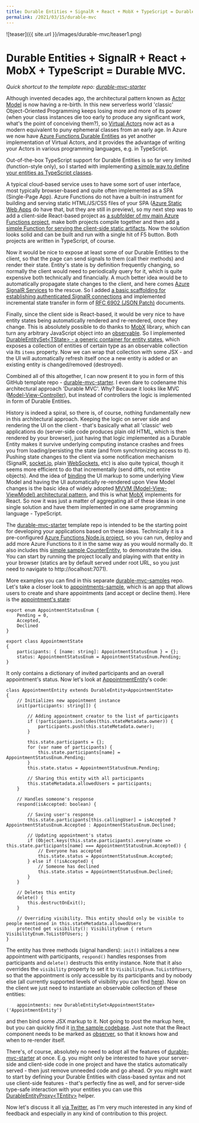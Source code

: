 ```yaml
---
title: Durable Entities + SignalR + React + MobX + TypeScript = Durable MVC
permalink: /2021/03/15/durable-mvc
---
```

![teaser]({{ site.url }}/images/durable-mvc/teaser1.png)
# Durable Entities + SignalR + React + MobX + TypeScript = Durable MVC.



*Quick shortcut to the template repo: [durable-mvc-starter](https://github.com/scale-tone/durable-mvc-starter)*

Although invented decades ago, the architectural pattern known as [Actor Model](https://en.wikipedia.org/wiki/Actor_model) is now having a re-birth. In this new serverless world 'classic' Object-Oriented Programming keeps losing more and more of its power (when your class instances die too early to produce any significant work, what's the point of conceiving them?), so [Virtual Actors](https://www.microsoft.com/en-us/research/publication/orleans-distributed-virtual-actors-for-programmability-and-scalability/) now act as a modern equivalent to puny ephemeral classes from an early age. In Azure we now have [Azure Functions Durable Entities](https://docs.microsoft.com/en-us/azure/azure-functions/durable/durable-functions-entities?tabs=javascript) as yet another implementation of Virtual Actors, and it provides the advantage of writing your Actors in various programming languages, e.g. in TypeScript.

Out-of-the-box TypeScript support for Durable Entities is so far very limited (function-style only), so I started with implementing [a simple way to define your entities as TypeScript classes](https://github.com/scale-tone/durable-mvc-starter/blob/main/common/DurableEntity.ts).

A typical cloud-based service uses to have some sort of user interface, most typically browser-based and quite often implemented as a SPA (Single-Page App). Azure Functions do not have a built-in instrument for building and serving static HTML/JS/CSS files of your SPA ([Azure Static Web Apps](https://docs.microsoft.com/en-us/azure/static-web-apps/overview) do have that, but they are still in preview), so my next step was to add a client-side React-based project as [a subfolder of my main Azure Functions project](https://github.com/scale-tone/durable-mvc-starter/tree/main/ui), make both projects compile together and then add [a simple Function for serving the client-side static artifacts](https://github.com/scale-tone/durable-mvc-starter/blob/main/serve-statics/index.ts). Now the solution looks solid and can be built and run with a single hit of F5 button. Both projects are written in TypeScript, of course.

Now it would be nice to expose at least some of our Durable Entities to the client, so that the page can send signals to them (call their methods) and render their state. Entity's state is by definition frequently changing, so normally the client would need to periodically query for it, which is quite expensive both technically and financially. A much better idea would be to automatically propagate state changes to the client, and here comes [Azure SignalR Services](https://docs.microsoft.com/en-us/azure/azure-signalr/signalr-overview) to the rescue. So I added [a basic scaffolding for establishing authenticated SignalR connections](https://github.com/scale-tone/durable-mvc-starter/blob/main/negotiate-signalr/index.ts) and implemented incremental state transfer in form of [RFC 6902 (JSON Patch)](https://tools.ietf.org/html/rfc6902) documents.

Finally, since the client side is React-based, it would be very nice to have entity states being automatically rendered and re-rendered, once they change. This is absolutely possible to do thanks to [MobX](https://mobx.js.org/the-gist-of-mobx.html) library, which can turn any arbitrary JavaScript object into an [observable](https://mobx.js.org/observable-state.html). So I implemented [DurableEntitySet\<TState\> - a generic container for entity states](https://github.com/scale-tone/durable-mvc-starter/blob/main/ui/src/common/DurableEntitySet.ts), which exposes a collection of entities of certain type as an observable collection via its `items` property. Now we can wrap that collection with some JSX - and the UI will automatically refresh itself once a new entity is added or an existing entity is changed/removed (destroyed).

Combined all of this altogether, I can now present it to you in form of this GitHub template repo - [durable-mvc-starter](https://github.com/scale-tone/durable-mvc-starter). I even dare to codename this architectural approach 'Durable MVC'. Why? Because it looks like MVC ([Model-View-Controller](https://en.wikipedia.org/wiki/Model%E2%80%93view%E2%80%93controller)), but instead of controllers the logic is implemented in form of Durable Entities.

History is indeed a spiral, so there is, of course, nothing fundamentally new in this architectural approach. Keeping the logic on server side and rendering the UI on the client - that's basically what all 'classic' web applications do (server-side code produces plain old HTML, which is then rendered by your browser), just having that logic implemented as a Durable Entity makes it survive underlying computing instance crashes and frees you from loading/persisting the state (and from synchronizing access to it). Pushing state changes to the client via some notification mechanism (SignalR, [socket.io](https://socket.io), plain [WebSockets](https://developer.mozilla.org/en-US/docs/Web/API/WebSockets_API), etc) is also quite typical, though it seems more efficient to do that incrementally (send diffs, not entire objects). And the idea of [binding](https://docs.microsoft.com/en-us/windows/uwp/data-binding/data-binding-and-mvvm) the UI markup to some underlying View Model and having the UI automatically re-rendered upon View Model changes is the basic idea of widely adopted [MVVM (Model-View-ViewModel) architectural pattern](https://en.wikipedia.org/wiki/Model%E2%80%93view%E2%80%93viewmodel), and this is what [MobX](https://mobx.js.org/the-gist-of-mobx.html) implements for React. So now it was just a matter of aggregating all of these ideas in one single solution and have them implemented in one same programming language - TypeScript.

The [durable-mvc-starter](https://github.com/scale-tone/durable-mvc-starter) template repo is intended to be the starting point for developing your applications based on these ideas. Technically it is a pre-configured [Azure Functions Node.js project](https://docs.microsoft.com/en-us/azure/azure-functions/functions-reference-node?tabs=v2#typescript), so you can run, deploy and add more Azure Functions to it in the same way as you would normally do. It also includes this [simple sample CounterEntity](https://github.com/scale-tone/durable-mvc-starter/blob/main/CounterEntity/index.ts), to demonstrate the idea. You can start by running the project locally and playing with that entity in your browser (statics are by default served under root URL, so you just need to navigate to http://localhost:7071).

More examples you can find in this separate [durable-mvc-samples](https://github.com/scale-tone/durable-mvc-samples) repo. Let's take a closer look to [appointments-sample](https://github.com/scale-tone/durable-mvc-samples/tree/main/appointments-sample), which is an app that allows users to create and share appointments (and accept or decline them). Here is the [appointment's state](https://github.com/scale-tone/durable-mvc-samples/blob/main/appointments-sample/ui/src/shared/AppointmentState.ts):
```
export enum AppointmentStatusEnum {
    Pending = 0,
    Accepted,
    Declined
}

export class AppointmentState
{
    participants: { [name: string]: AppointmentStatusEnum } = {};
    status: AppointmentStatusEnum = AppointmentStatusEnum.Pending;
}
```
It only contains a dictionary of invited participants and an overall appointment's status. 
Now let's look at [AppointmentEntity](https://github.com/scale-tone/durable-mvc-samples/blob/main/appointments-sample/AppointmentEntity/index.ts)'s code:
```
class AppointmentEntity extends DurableEntity<AppointmentState>
{
    // Initializes new appointment instance
    init(participants: string[]) {

        // Adding appointment creator to the list of participants
        if (!participants.includes(this.stateMetadata.owner)) {
            participants.push(this.stateMetadata.owner);
        }

        this.state.participants = {};
        for (var name of participants) {
            this.state.participants[name] = AppointmentStatusEnum.Pending;
        }
        this.state.status = AppointmentStatusEnum.Pending;

        // Sharing this entity with all participants
        this.stateMetadata.allowedUsers = participants;
    }

    // Handles someone's response
    respond(isAccepted: boolean) {

        // Saving user's response
        this.state.participants[this.callingUser] = isAccepted ? AppointmentStatusEnum.Accepted : AppointmentStatusEnum.Declined;

        // Updating appointment's status
        if (Object.keys(this.state.participants).every(name => this.state.participants[name] === AppointmentStatusEnum.Accepted)) {
            // Everyone has accepted
            this.state.status = AppointmentStatusEnum.Accepted;
        } else if (!isAccepted) {
            // Someone has declined
            this.state.status = AppointmentStatusEnum.Declined;
        }
    }

    // Deletes this entity
    delete() {
        this.destructOnExit();
    }

    // Overriding visibility. This entity should only be visible to people mentioned in this.stateMetadata.allowedUsers
    protected get visibility(): VisibilityEnum { return VisibilityEnum.ToListOfUsers; }
}
```
The entity has three methods (signal handlers): `init()` initializes a new appointment with participants, `respond()` handles responses from participants and `delete()` destructs this entity instance. Note that it also overrides the `visibility` property to set it to `VisibilityEnum.ToListOfUsers`, so that the appointment is only accessible by its participants and by nobody else (all currently supported levels of visibility you can find [here](https://github.com/scale-tone/durable-mvc-starter/blob/main/common/DurableEntity.ts#L11)).
Now on the client we just need to instantiate an observable collection of these entities:
```
    appointments: new DurableEntitySet<AppointmentState>('AppointmentEntity')
```
and then bind some JSX markup to it. Not going to post the markup here, but you can quickly find it [in the sample codebase](https://github.com/scale-tone/durable-mvc-samples/blob/main/appointments-sample/ui/src/App.tsx#L48). Just note that the React component needs to be marked as [observer](https://mobx.js.org/react-integration.html), so that it knows how and when to re-render itself.

There's, of course, absolutely no need to adopt all the features of [durable-mvc-starter](https://github.com/scale-tone/durable-mvc-starter) at once. E.g. you might only be interested to have your server-side and client-side code in one project and have the statics automatically served - then just remove unneeded code and go ahead. Or you might want to start by defining your Durable Entities with class-based syntax and not use client-side features - that's perfectly fine as well, and for server-side type-safe interaction with your entities you can use this [DurableEntityProxy\<TEntity\>](https://github.com/scale-tone/durable-mvc-starter/blob/main/common/DurableEntityProxy.ts) helper.

Now let's discuss it all [via Twitter](https://twitter.com/tino_scale_tone/status/1371907271798755332), as I'm very much interested in any kind of feedback and especially in any kind of contribution to this project.